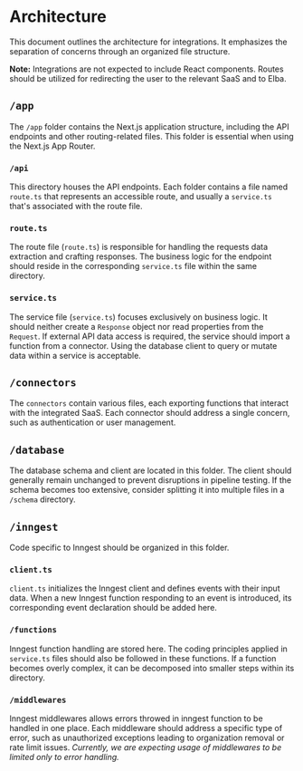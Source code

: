 # Architecture

This document outlines the architecture for integrations. It emphasizes the separation of concerns through an organized file structure.

**Note:** Integrations are not expected to include React components. Routes should be utilized for redirecting the user to the relevant SaaS and to Elba.

## `/app`

The `/app` folder contains the Next.js application structure, including the API endpoints and other routing-related files. This folder is essential when using the Next.js App Router.

### `/api`

This directory houses the API endpoints. Each folder contains a file named `route.ts` that represents an accessible route, and usually a `service.ts` that's associated with the route file.

### `route.ts`

The route file (`route.ts`) is responsible for handling the requests data extraction and crafting responses. The business logic for the endpoint should reside in the corresponding `service.ts` file within the same directory.

### `service.ts`

The service file (`service.ts`) focuses exclusively on business logic. It should neither create a `Response` object nor read properties from the `Request`. If external API data access is required, the service should import a function from a connector. Using the database client to query or mutate data within a service is acceptable.

## `/connectors`

The `connectors` contain various files, each exporting functions that interact with the integrated SaaS. Each connector should address a single concern, such as authentication or user management.

## `/database`

The database schema and client are located in this folder. The client should generally remain unchanged to prevent disruptions in pipeline testing. If the schema becomes too extensive, consider splitting it into multiple files in a `/schema` directory.

## `/inngest`

Code specific to Inngest should be organized in this folder.

### `client.ts`

`client.ts` initializes the Inngest client and defines events with their input data. When a new Inngest function responding to an event is introduced, its corresponding event declaration should be added here.

### `/functions`

Inngest function handling are stored here. The coding principles applied in `service.ts` files should also be followed in these functions. If a function becomes overly complex, it can be decomposed into smaller steps within its directory.

### `/middlewares`

Inngest middlewares allows errors throwed in inngest function to be handled in one place. Each middleware should address a specific type of error, such as unauthorized exceptions leading to organization removal or rate limit issues.
_Currently, we are expecting usage of middlewares to be limited only to error handling._
